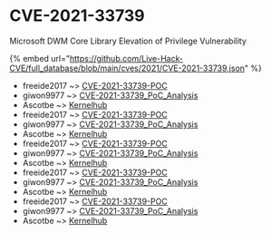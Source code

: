 # CVE-2021-33739

Microsoft DWM Core Library Elevation of Privilege Vulnerability

{% embed url="https://github.com/Live-Hack-CVE/full_database/blob/main/cves/2021/CVE-2021-33739.json" %}


* freeide2017 ~> [CVE-2021-33739-POC](https://www.alice-snow.ru/2021/database/cve-2021-33739/cve-2021-33739-poc-freeide2017)
* giwon9977 ~> [CVE-2021-33739_PoC_Analysis](https://www.alice-snow.ru/2021/database/cve-2021-33739/cve-2021-33739_poc_analysis-giwon9977)
* Ascotbe ~> [Kernelhub](https://www.alice-snow.ru/2021/database/cve-2021-33739/kernelhub-ascotbe)
* freeide2017 ~> [CVE-2021-33739-POC](https://www.alice-snow.ru/2021/database/cve-2021-33739/cve-2021-33739-poc-freeide2017)
* giwon9977 ~> [CVE-2021-33739_PoC_Analysis](https://www.alice-snow.ru/2021/database/cve-2021-33739/cve-2021-33739_poc_analysis-giwon9977)
* Ascotbe ~> [Kernelhub](https://www.alice-snow.ru/2021/database/cve-2021-33739/kernelhub-ascotbe)
* freeide2017 ~> [CVE-2021-33739-POC](https://www.alice-snow.ru/2021/database/cve-2021-33739/cve-2021-33739-poc-freeide2017)
* giwon9977 ~> [CVE-2021-33739_PoC_Analysis](https://www.alice-snow.ru/2021/database/cve-2021-33739/cve-2021-33739_poc_analysis-giwon9977)
* Ascotbe ~> [Kernelhub](https://www.alice-snow.ru/2021/database/cve-2021-33739/kernelhub-ascotbe)
* freeide2017 ~> [CVE-2021-33739-POC](https://www.alice-snow.ru/2021/database/cve-2021-33739/cve-2021-33739-poc-freeide2017)
* giwon9977 ~> [CVE-2021-33739_PoC_Analysis](https://www.alice-snow.ru/2021/database/cve-2021-33739/cve-2021-33739_poc_analysis-giwon9977)
* Ascotbe ~> [Kernelhub](https://www.alice-snow.ru/2021/database/cve-2021-33739/kernelhub-ascotbe)
* freeide2017 ~> [CVE-2021-33739-POC](https://www.alice-snow.ru/2021/database/cve-2021-33739/cve-2021-33739-poc-freeide2017)
* giwon9977 ~> [CVE-2021-33739_PoC_Analysis](https://www.alice-snow.ru/2021/database/cve-2021-33739/cve-2021-33739_poc_analysis-giwon9977)
* Ascotbe ~> [Kernelhub](https://www.alice-snow.ru/2021/database/cve-2021-33739/kernelhub-ascotbe)